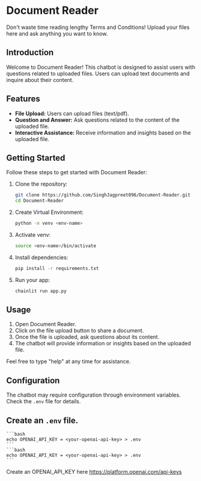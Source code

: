 # Document Reader

Don't waste time reading lengthy Terms and Conditions! Upload your files here and ask anything you want to know.

## Introduction

Welcome to Document Reader! This chatbot is designed to assist users with questions related to uploaded files. Users can upload text documents and inquire about their content.

## Features

- **File Upload:** Users can upload files (text/pdf).
- **Question and Answer:** Ask questions related to the content of the uploaded file.
- **Interactive Assistance:** Receive information and insights based on the uploaded file.

## Getting Started

Follow these steps to get started with Document Reader:

1. Clone the repository:

    ```bash
    git clone https://github.com/SinghJagpreet096/Document-Reader.git
    cd Document-Reader

    ```
2. Create Virtual Environment:
    ```bash
    python -m venv <env-name>
    ```

3. Activate venv:
    ```bash
    source <env-name>/bin/activate
    ```
4. Install dependencies:

    ```bash
    pip install -r requirements.txt
    ```

4. Run your app:

    ```bash
    chainlit run app.py
    ```

## Usage

1. Open Document Reader.
2. Click on the file upload button to share a document.
3. Once the file is uploaded, ask questions about its content.
4. The chatbot will provide information or insights based on the uploaded file.

Feel free to type "help" at any time for assistance.

## Configuration

The chatbot may require configuration through environment variables. Check the `.env` file for details. 

## Create an `.env` file.
    ```bash
    echo OPENAI_API_KEY = <your-openai-api-key> > .env
    ```
    ```bash
    echo OPENAI_API_KEY = <your-openai-api-key> > .env
    ```
Create an OPENAI_API_KEY here https://platform.openai.com/api-keys



